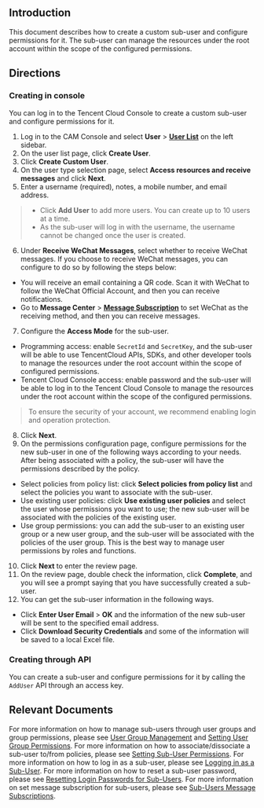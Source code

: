 ## Introduction
This document describes how to create a custom sub-user and configure permissions for it. The sub-user can manage the resources under the root account within the scope of the configured permissions.

## Directions
### Creating in console
You can log in to the Tencent Cloud Console to create a custom sub-user and configure permissions for it.
1. 	Log in to the CAM Console and select **User** > **[User List](https://console.cloud.tencent.com/cam)** on the left sidebar.
2. 	On the user list page, click **Create User**.
3. 	Click **Create Custom User**.
4. On the user type selection page, select **Access resources and receive messages** and click **Next**.
5. Enter a username (required), notes, a mobile number, and email address.
 > 
 > - Click **Add User** to add more users. You can create up to 10 users at a time. 
 > - As the sub-user will log in with the username, the username cannot be changed once the user is created.
6. Under **Receive WeChat Messages**, select whether to receive WeChat messages. If you choose to receive WeChat messages, you can configure to do so by following the steps below:
 - You will receive an email containing a QR code. Scan it with WeChat to follow the WeChat Official Account, and then you can receive notifications.
 - Go to **Message Center** > **[Message Subscription](https://console.cloud.tencent.com/message/subscription)** to set WeChat as the receiving method, and then you can receive messages.
7. Configure the **Access Mode** for the sub-user.
 - Programming access: enable `SecretId` and `SecretKey`, and the sub-user will be able to use TencentCloud APIs, SDKs, and other developer tools to manage the resources under the root account within the scope of configured permissions.
 - Tencent Cloud Console access: enable password and the sub-user will be able to log in to the Tencent Cloud Console to manage the resources under the root account within the scope of the configured permissions.
 > To ensure the security of your account, we recommend enabling login and operation protection.
8. Click **Next**.
9. On the permissions configuration page, configure permissions for the new sub-user in one of the following ways according to your needs. After being associated with a policy, the sub-user will have the permissions described by the policy.
 - Select policies from policy list: click **Select policies from policy list** and select the policies you want to associate with the sub-user.
 - Use existing user policies: click **Use existing user policies** and select the user whose permissions you want to use; the new sub-user will be associated with the policies of the existing user.
 - Use group permissions: you can add the sub-user to an existing user group or a new user group, and the sub-user will be associated with the policies of the user group. This is the best way to manage user permissions by roles and functions.
10. Click **Next** to enter the review page.
11. On the review page, double check the information, click **Complete**, and you will see a prompt saying that you have successfully created a sub-user.
12. You can get the sub-user information in the following ways.
 - Click **Enter User Email** > **OK** and the information of the new sub-user will be sent to the specified email address.
 - Click **Download Security Credentials** and some of the information will be saved to a local Excel file.

### Creating through API
You can create a sub-user and configure permissions for it by calling the `AddUser` API through an access key.
## Relevant Documents
For more information on how to manage sub-users through user groups and group permissions, please see [User Group Management](https://intl.cloud.tencent.com/document/product/598/10599?from_cn_redirect=1) and [Setting User Group Permissions](https://intl.cloud.tencent.com/document/product/598/32666).
For more information on how to associate/dissociate a sub-user to/from policies, please see [Setting Sub-User Permissions](https://intl.cloud.tencent.com/document/product/598/32650).
For more information on how to log in as a sub-user, please see [Logging in as a Sub-User](https://intl.cloud.tencent.com/document/product/598/34006).
For more information on how to reset a sub-user password, please see [Resetting Login Passwords for Sub-Users](https://intl.cloud.tencent.com/document/product/598/32656).
For more information on set message subscription for sub-users, please see [Sub-Users Message Subscriptions](https://intl.cloud.tencent.com/document/product/598/32651).


